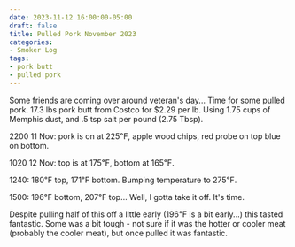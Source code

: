 ```yaml
---
date: 2023-11-12 16:00:00-05:00
draft: false
title: Pulled Pork November 2023
categories:
- Smoker Log
tags:
- pork butt
- pulled pork
---
```


Some friends are coming over around veteran's day... Time for some pulled pork.  17.3 lbs pork butt from Costco for $2.29 per lb.  Using 1.75 cups of Memphis dust, and .5 tsp salt per pound (2.75 Tbsp).

2200 11 Nov: pork is on at 225℉, apple wood chips, red probe on top blue on bottom.

1020 12 Nov: top is at 175℉, bottom at 165℉.

1240: 180℉ top, 171℉ bottom.  Bumping temperature to 275℉.

1500: 196℉ bottom, 207℉ top...  Well, I gotta take it off. It's time.

Despite pulling half of this off a little early (196℉ is a bit early...) this tasted fantastic.  Some was a bit tough - not sure if it was the hotter or cooler meat (probably the cooler meat), but once pulled it was fantastic.
